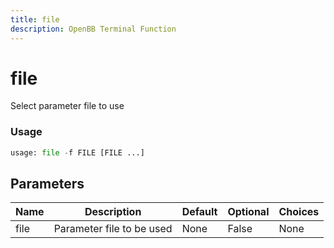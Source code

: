 ```yaml
---
title: file
description: OpenBB Terminal Function
---
```


# file

Select parameter file to use

### Usage 
```python
usage: file -f FILE [FILE ...]
```

## Parameters

| Name | Description | Default | Optional | Choices |
| ---- | ----------- | ------- | -------- | ------- |
| file | Parameter file to be used | None | False | None |


